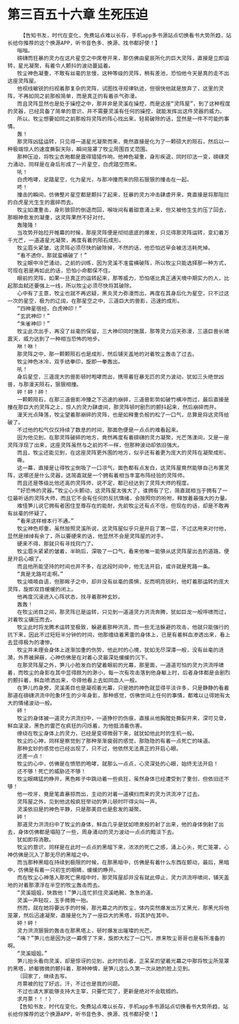 # 第三百五十六章 生死压迫
        【告知书友，时代在变化，免费站点难以长存，手机app多书源站点切换看书大势所趋，站长给你推荐的这个换源APP，听书音色多、换源、找书都好使！】
       嗡嗡。
       磅礴而狂暴的灵力在这片星空之中席卷开来，那仿佛由星辰所化的巨大灵阵，直接是立即运转，星光凝聚，有着令人颤抖的波动蔓延着。
       牧尘神色凝重，不敢有丝毫的怠慢，这种等级的灵阵，稍有差池，恐怕他今天是真的走不出这座灵阵屋。
       他视线敏锐的扫视着那复杂的灵阵，试图找寻规律轨迹，但很快他就是放弃了，这里的灵阵，不再如同之前那般简单，而是真正的有着杀气弥漫。
       而且灵阵显然也是处于操控之中，那并非是灵溪在操控，而是这座“灵阵屋”，到了这种程度的灵器，已经具备了简单的意识，并不需要灵溪有任何的操控，就能发挥出这件灵器的威力。
       所以，牧尘想要如同之前那般将灵阵的阵心找出来，轻易破除的话，显然是一件不可能的事情。
       轰！
       那灵阵凶猛运转，只见得一道星光凝聚而来，竟然直接是化为了一颗硕大的陨石，然后以一种极端惊人的速度撕裂天际，瞬间笼罩了牧尘周围百丈范围。
       那种压迫，将牧尘衣袍都是震得猎猎作响，他神色凝重，身形疾退，同时印法一变，磅礴灵力涌动，同样是在身后形成了一片星空，白虎踏空而来。
       吼！
       白虎咆哮，足踏星空，化为星光，与那冲撞而来的陨石狠狠的撞击在一起。
       咚！
       撞击的瞬间，仿佛整片星空都是颤抖了起来，狂暴的灵力冲击肆虐开来，竟直接是将那阻拦的白虎星光生生的震碎而去。
       牧尘如遭重击，身形狼狈的倒退而回，喉咙间有着甜意涌上来，但又被他生生的压了回去，那眼神愈发的凝重，这灵阵果然不好对付。
       轰隆隆！
       当攻势开始拉开帷幕的时候，那座灵阵便是彻彻底底的爆发，只见得那灵阵运转，变幻着万千光芒，一道道星光凝聚，再度有着的陨石成形。
       牧尘眉头紧皱，这灵阵必须尽快的破除掉，不然的话，他恐怕迟早会被活活耗死掉。
       “看不透你，那就蛮横破了！”
       牧尘眼中冷芒涌动，之前的训练，因为灵溪不准蛮横破阵，所以牧尘只能选择那一种方式，可现在若是再如此的话，恐怕小命都保不住。
       眼前的灵阵，如果一旦真正的运转起来，那等威力，恐怕堪比真正通天境中期实力的人，比起那血弑还要强上一线，所以牧尘必须尽快将其破除。
       心中有了主意，牧尘也就不再迟疑，黑炎灵力弥漫而出，再度在其身后化为星空，只不过这一次的星空，极为的辽阔，在那星空之中，三道巨大的兽影，迅速的成形。
       “四神星宿经，白虎神印！”
       “玄武神印！”
       “朱雀神印！”
       牧尘此次出手，再没了丝毫的保留，三大神印同时施展，那等灵力滔天弥漫，三道巨兽长啸震天，威力达到了一种相当恐怖的地步。
       咻！咻！
       那灵阵之中，那一颗颗陨石也是成形，然后铺天盖地的对着牧尘轰击了过去。
       牧尘神色冰冷，双手结拳印，旋即一拳轰出。
       吼！
       身后星空，三道庞大的兽影顿时咆哮而出，携带着狂暴无匹的灵力波动，犹如三头绝世凶兽，与那漫天陨石，狠狠相撞。
       砰！砰！砰！
       一颗颗陨石，在那三道兽影冲撞之下迅速的崩碎，三道兽影势如破竹横冲而过，最后直接是撞在那巨大的灵阵之上，惊人的灵力肆虐间，那灵阵顿时剧烈的颤抖起来，然后崩碎而开。
       漫天光点降落，牧尘望着那崩碎的灵阵，也是如释重负般的松了一口气，总算是将这灵阵给破了。
       不过他的松气仅仅持续了数息的时间，那面色便是一点点的难看起来。
       因为他见到，在那灵阵破碎的地方，竟然再度有着磅礴的灵力凝聚，光芒荡漾间，又是一座灵阵浮现了出来，这座灵阵虽然与之前的不一样，但那种波动却依旧强大。
       而且，牧尘还能见到，在这座灵阵更外围的地方，似乎还有着更为庞大的灵阵在凝聚成形。
       嘶。
       这一幕，直接是让得牧尘倒吸了一口凉气，面色都有点发白，这灵阵屋竟然能够自己布置灵阵，这哪还是什么灵器，这简直就是一个拥有着相当丰富布阵经验的灵阵师。
       而且还是等级比他还高的灵阵师，说不定，都已经达到了灵阵大师的程度。
       “好恐怖的灵器。”牧尘心头颤动，这灵阵屋太强大了，谁拥有了它，简直就相当于拥有了一位最听话的灵阵大师，而且它不会有任何的反抗情绪，会按照你的吩咐，释放着最强大的力量。
       难怪笋儿说它拥有者困住至尊存在的能耐，先前牧尘还有点不信，但现在的话，却是不敢再有丝毫的怀疑了。
       “看来这样根本行不通。”
       牧尘神色郑重，虽然按照灵溪所说，这灵阵屋似乎只是开启了第一层，不过这用来对付他，显然是绰绰有余了，所以要硬来的话，他显然不会是灵阵屋的对手。
       硬来不得，那就只有寻找窍门了。
       牧尘眉头紧紧的皱着，半晌后，深吸了一口气，看来他唯一能够从这灵阵屋出去的道路，便是开启心眼了。
       而且他所能坚持的时间也并不多，在这段时间中，他无法开启，或许就是死路一条。
       “真是无路可走啊。”
       牧尘喃喃自语，但那眸子之中，却并没有丝毫的畏惧，反而明亮锐利，他盯着那运转的庞大灵阵，旋即双目缓缓的闭上。
       他再度沉浸进入心阵状态，找寻着那种玄妙。
       轰轰！
       在牧尘闭目之间，那灵阵已是运转，只见到一道道灵力洪流奔腾，犹如巨龙一般呼啸而过，对着牧尘碾压而去。
       牧尘此时将龙腾术运转至极致，躲避着那种洪流，而一些无法躲避的攻击，他就只能强行的抗下来，因此不过短短半分钟的时间，他那缠绕着黑雷的身体上，已是有着鲜血渗透出来，看上去显得极为的凄惨。
       牧尘并未理会身体上逐渐加重的伤势，他此时的心境，犹如无尽深潭一般，没有丝毫的涟漪，外界被屏蔽，心神仿佛是在对着心灵最深处缓缓的沉下。
       在那灵阵屋之外，笋儿小脸发白的望着眼前的光幕，那里面，一道道可怕的灵力洪流呼啸着，而牧尘的身影在其中显得颇为的渺小，每一次有攻击落到他身躯上时，后者身体都是会剧烈的颤抖着，鲜血喷洒出来，令得他看上去如同血人一般。
       在笋儿的身旁，灵溪美目也是凝视着光幕，只是她的神色就显得平淡许多，只是静静的看着那道在磅礴洪流中险象环生的少年身影，那种感觉，仿佛世间上任何的事情，都难以让得她有太大的情绪波动一般。
       砰！
       牧尘的身体被一道灵力洪流扫中，一道狰狞的伤痕，直接从他胸膛处撕裂开来，深可见骨，鲜血滚滚，黑色的雷芒在疯狂的闪烁着，为他抵消着伤害。
       缭绕在牧尘身体上的灵力，已经是变得微弱下来，就犹如他此时的生机一般。
       牧尘的心神，同样是察觉到了那种渐渐疲弱的感觉，那隐隐的有着一点死亡的味道。
       那种玄妙的感觉也已经出现了，只不过，他依然无法真正的开启心眼。
       还差一点！
       牧尘的心中，仿佛是在愤怒的咆哮，就那么一点点，心灵深处的心眼，始终无法开启！
       还不够！死亡的威胁还不够！
       牧尘眼睛猛的睁开，黑色眸子中跳动着一些疯狂，虽然身体已经遭受到了重创，但依旧还不够！
       他一咬牙，竟是笔直暴掠而出，主动的对着一道横扫而来的灵力洪流冲了过去。
       灵阵屋之外，见到他这般疯狂举动的笋儿顿时吓得尖叫一声。
       灵溪依旧是的神色平静，只是那美目也是愈发的凝聚。
       砰！
       那道灵力洪流扫中了牧尘的身体，鲜血几乎是犹如喷泉般的射了出来，他的身体倒射了出去，身体仿佛都是塌陷了一些，周身涌动的灵力波动一点点的黯淡下去。
       犹如即将消散。
       牧尘的意识，同样是在此时一点点的黑暗下来，浓浓的死亡之感，涌上心头，死亡笼罩，心神仿佛是沉入了那无尽的黑暗之中。
       而当那种黑暗在持续到极限的时候，在那黑暗中，仿佛是有着什么东西在颤动，最后，黑暗中，仿佛是有着一只初生的眼睛，缓缓的睁开。
       而在牧尘心神落入那死亡黑暗中时，那灵阵屋却并没有就此停止，灵力洪流呼啸间，铺天盖地的对着那漂浮在半空的牧尘轰击而去。
       “灵溪姐姐，快救他！”笋儿连忙抓住灵溪皓腕，急急的道。
       灵溪一声轻叹，玉手微微一抬。
       然而，就在她将要出手的时候，那光幕之内的牧尘，体内突然爆发出万丈黑光，那黑光将他笼罩，然后迅速凝聚，直接是化为了一座巨大的黑塔，将其护在其中。
       砰！砰！
       灵力洪流狠狠的轰击在那黑塔上，顿时爆发出璀璨的光芒。
       “咦？”笋儿也是因为这一幕愣了下来，旋即大松了一口气，原来牧尘哥哥也是有所准备的啊。
       “灵溪姐姐。”
       笋儿抬头看向灵溪，却是惊讶的见到，此时的后者，正呆呆的望着光幕之中那将牧尘所笼罩的黑塔，娇躯微微的颤抖着，那种神情，是笋儿这么久第一次从她的脸上见到。
       （回家了，继续去写。
       月票被的拉了好远，汗，不过也是我的问题。
       不过也请大家能够支持大主宰，只要忙完了，更新是绝对不会耽搁的。
       求月票！！！）
       【告知书友，时代在变化，免费站点难以长存，手机app多书源站点切换看书大势所趋，站长给你推荐的这个换源APP，听书音色多、换源、找书都好使！】